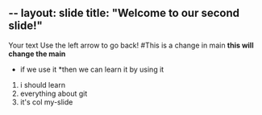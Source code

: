 --
layout: slide
title: "Welcome to our second slide!"
---
Your text
Use the left arrow to go back!
#This is a change in main
**this will change the main**
* if we use it
*then we can learn it by using it

1. i should learn
2. everything about git
3. it's col
 my-slide 
